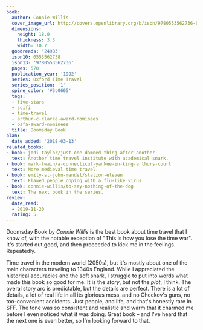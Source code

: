 ```yaml
---
book:
  author: Connie Willis
  cover_image_url: http://covers.openlibrary.org/b/isbn/9780553562736-L.jpg
  dimensions:
    height: 18.0
    thickness: 3.3
    width: 10.7
  goodreads: '24983'
  isbn10: 0553562738
  isbn13: '9780553562736'
  pages: 578
  publication_year: '1992'
  series: Oxford Time Travel
  series_position: '1'
  spine_color: '#3c0605'
  tags:
  - five-stars
  - scifi
  - time-travel
  - arthur-c-clarke-award-nominees
  - bsfa-award-nominees
  title: Doomsday Book
plan:
  date_added: '2018-03-13'
related_books:
- book: jodi-taylor/just-one-damned-thing-after-another
  text: Another time travel institute with academical snark.
- book: mark-twain/a-connecticut-yankee-in-king-arthurs-court
  text: More medieval time travel.
- book: emily-st-john-mandel/station-eleven
  text: Flawed people coping with a flu-like virus.
- book: connie-willis/to-say-nothing-of-the-dog
  text: The next book in the series.
review:
  date_read:
  - 2019-11-20
  rating: 5
---
```


Doomsday Book by *Connie Willis* is the best book about time travel that I know of, with the notable exception of "This is how you lose the time war". It's started out good, and then proceeded to kick me in the feelings. Repeatedly.

Time travel in the modern world (2050s), but it's mostly about one of the main characters traveling to 1340s England. While I appreciated the historical accuracies and the soft snark, I struggle to put into words what made this book so good for me. It is the *story*, but not the *plot*, I think. The overal story arc is predictable, but the details are perfect. There is a lot of details, a lot of real life in all its glorious mess, and no Checkov's guns, no too-convenient accidents. Just people, and life, and that's honestly rare in SFF. The tone was so consistent and realistic and warm that it charmed me before I even noticed what it was doing. Great book – and I've heard that the next one is even better, so I'm looking forward to that.
